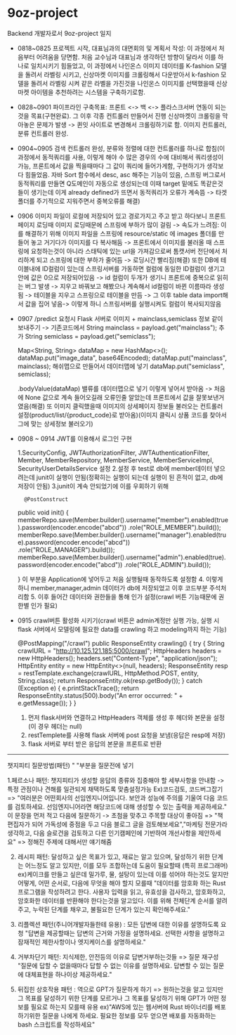 # 9oz-project
Backend 개발자로서 9oz-project 일지

+ 0818~0825 프로젝트 시작, 대표님과의 대면회의 및 계획서 작성: 이 과정에서 처음부터 어려움을 당면함. 처음 교수님과 대표님과 생각하던 방향이 달라서 이를 하나로 일치시키기 힘들었고, 이 과정에서 나인온스 이미지 데이터를 K-fashion 모델을 돌려서 라벨링 시키고, 신상마켓 이미지를 크롤링해서 다운받아서 k-fashion 모델을 돌려서 라벨링 시켜 같은 라벨을 가진것을 나인온스 이미지를 선택했을때 신상마켓 아이템을 추천하려는 시스템을 구축하기로함.

+ 0828~0901 파이프라인 구축목표: 프론트 <-> 백 <-> 플라스크서버 연동이 되는것을 목표(구현완료). 그 이후 각종 컨트롤러 만들어서 진행 신상마켓이 크롤링을 막아놓은 문제가 발생 -> 퀸잇 사이트로 변경해서 크롤링하기로 함. 이미지 컨트롤러, 분류 컨트롤러 완성.

+ 0904~0905 검색 컨트롤러 완성, 분류와 정렬에 대한 컨트롤러를 하나로 합침(이 과정에서 동적쿼리를 사용, 이렇게 해야 수 많은 경우의 수에 대비해서 쿼리생성이 가능, 프론트에서 값을 찍을때마다 그 값이 쿼리에 들어가게함, 구현하기가 생각보다 힘들었음. 자바 Sort 함수에서 desc, asc 해주는 기능이 있음, 스프링 버그로서 동적쿼리를 만들면 Q도메인이 자동으로 생성되는데 이때 target 밑에도 똑같은것들이 생기는데 이게 already defined가 뜨면서 동적쿼리가 오류가 계속뜸 -> 타겟폴더를 주기적으로 지워주면서 중복오류를 해결)

+ 0906 이미지 파일이 로컬에 저장되어 있고 경로가지고 주고 받고 하다보니 프론트 페이지 로딩때 이미지 로딩때문에 스프링에 부하가 많이 걸림 -> 속도가 느려짐: 이를 해결하기 위해 이미지 파일을 스프링에 resource/static 에 images 폴더를 만들어 놓고 거기다가 이미지를 다 복사해둠 -> 프론트에서 이미지를 불러올 때 스프링에 요청하는것이 아니라 스태틱에 있는 url을 가져감으로써 톰캣서버 전단에서 처리하게 되고 스프링에 대한 부하가 줄어듬 -> 로딩시간 빨리짐(해결)
또한 DB에 테이블내에 ID컬럼이 있는데 스프링서버를 가동하면 컬럼에 동일한 ID컬럼이 생기고 안에 값은 0으로 저장되어있음 -> id 컬럼이 두개가 생기니 프론트에 중복으로 읽히는 버그 발생 -> 지우고 바꿔보고 해봤으나 계속해서 id컬럼이 바뀐 이름따라 생성됨 -> 테이블을 지우고 스프링으로 테이블을 만듬 -> 그 이후 table data import해서 값을 집어 넣음-> 이렇게 하니 스프링서버를 실행시켜도 컬럼이 복사되지않음

+ 0907 /predict 요청시 Flask 서버로 이미지 + mainclass,semiclass 정보 같이 보내주기 -> 기존코드에서 
	String mainclass = payload.get("mainclass"); 추가
	String semiclass = payload.get("semiclass");

	Map<String, String> dataMap = new HashMap<>();
	dataMap.put("image_data", base64Encoded);
	dataMap.put("mainclass", mainclass); 해쉬맵으로 만들어서 데이터맵에 넣기
	dataMap.put("semiclass", semiclass);

	.bodyValue(dataMap) 밸류를 데이터맵으로 넣기
	이렇게 넣어서 받아옴 -> 처음에 None 값으로 계속 들어오길래 오류인줄 알았는데 프론트에서 값을 잘못보낸거였음(해결)
	또 이미지 클릭했을때 이미지의 상세페이지 정보들 불러오는 컨트롤러 설정(product/list/{product_code}로 받아옴)(이미지 클릭시 상품 코드를 찾아서 그에 맞는 상세정보 불러오기)

+ 0908 ~ 0914 JWT를 이용해서 로그인 구현
  
	1.SecurityConfig, JWTAuthorizationFilter, JWTAuthenticationFilter, Member, MemberRepository, MemberService, MemberServiceImpl, SecurityUserDetailsService 설정
  	2.설정 후 test로 db에 member데이터 넣으려는데 junit이 실행이 안됨(정확히는 실행이 되는데 실행이 된 흔적이 없고, db에 저장이 안됨)
  	3.junit이 계속 안되었기에 이를 우회하기 위해
  
  		@PostConstruct
	public void init() {
		memberRepo.save(Member.builder().username("member").enabled(true).password(encoder.encode("abcd"))
				.role("ROLE_MEMBER").build());
		memberRepo.save(Member.builder().username("manager").enabled(true).password(encoder.encode("abcd"))
				.role("ROLE_MANAGER").build());
		memberRepo.save(Member.builder().username("admin").enabled(true).password(encoder.encode("abcd"))
				.role("ROLE_ADMIN").build());
	
	}
	이 부분을 Application에 넣어두고 처음 실행될때 동작하도록 설정함
	4. 이렇게 하니 member,manager,admin 데이터가 db에 저장되었고 이후 코드부분 주석처리함
  	5. 이후 들어간 데이터와 권한들을 통해 인가 설정(crawl 버튼 기능때문에 권한별 인가 필요)

+ 0915 crawl버튼 활성화 시키기(crawl 버튼은 admin계정만 실행 가능, 실행 시 flask 서버에서 모델링에 필요한 data를 crawling 하고 modeling까지 하는 기능)
  
	@PostMapping("/crawl")
    public ResponseEntity<String> crawling() {
        try {
            String crawlURL = "http://10.125.121.185:5000/crawl";
            HttpHeaders headers = new HttpHeaders();
            headers.set("Content-Type", "application/json");
            HttpEntity<String> entity = new HttpEntity<>(null, headers);
            ResponseEntity<String> resp = restTemplate.exchange(crawlURL, HttpMethod.POST, entity, String.class);
            return ResponseEntity.ok(resp.getBody());
        } catch (Exception e) {
            e.printStackTrace();
            return ResponseEntity.status(500).body("An error occurred: " + e.getMessage());
        }
    }

  1. 먼저 flask서버와 연결하고 HttpHeaders 객체를 생성 후 헤더와 본문을 설정(이 경우 헤더는 null)
  2. restTemplete를 사용해 flask 서버에 post 요청을 보냄(응답은 resp에 저장)
  3. flask 서버로 부터 받은 응답의 본문을 프론트로 반환

------------------------------------
챗지피티 질문방법(패턴) " "부분을 질문전에 넣기


1.페르소나 패턴: 챗지피티가 생성할 응답의 종류와 집중해야 할 세부사항을 안내함 -> 특정 관점이나 견해를 일관되게 채택하도록 맞춤설정가능
Ex)코드검토, 코드버그잡기 => "여러분은 어떤회사의 선임엔지니어입니다. 보안과 성능에 주의를 기울여 다음 코드를 검토하세요. 선임엔지니어라면 해당코드에 대해 생성할 수 있는 출력을 제공하세요."
			이 문장을 먼저 적고 다음에 질문하기 -> 초첨을 맞추고 주목할 대상이 좋아짐
		=> "책 편집자가 되어 가독성에 중점을 두고 다음 블로그 글을 검토해보세요","마케팅 전문가라 생각하고, 다음 슬로건을 검토하고 다른 인기캠페인에 기반하여 개선사항을 제안하세요"
		=> 정해진 주제에 대해서만 얘기해줌

2. 레시피 패턴: 달성하고 싶은 목표가 있고, 재료는 알고 있으며, 달성하기 위한 단계는 어느정도 알고 있지만, 이를 모두 조합하는데 도움이 필요할때 (특히 프로그래머)
ex)케이크를 만들고 싶은데 밀가루, 물, 설탕이 있는데 이를 섞어야 하는것도 알지만 어떻게, 어떤 순서로, 다음에 무엇을 해야 할지 모를때
"데이터를 암호화 하는 Rust 프로그램을 작성하려고 한다. 사용자 입력을 읽고, 유효성을 검사하고, 암호화하고, 암호화한 데이터를 반환해야 한다는것을 알고있다. 
이를 위해 전체단계 순서를 알려주고, 누락된 단계를 채우고, 불필요한 단계가 있는지 확인해주세요."

3. 리플렉션 패턴(주니어개발자들한테 유용) : 모든 답변에 대한 이유를 설명하도록 요청
"답변을 제공할때는 답변의 근거와 가정을 설명하세요. 선택한 사항을 설명하고 잠재적인 제한사항이나 엣지케이스를 설명하세요."

4. 거부차단기 패턴: 지식제한, 안전등의 이유로 답변거부하는것들 => 질문 재구성
"질문에 답할 수 없을때마다 답할 수 없는 이유를 설명하세요. 답변할 수 있는 질문에 대체표현을 하나이상 제공하세요."

5. 뒤집힌 상호작용 패턴 : 역으로 GPT가 질문하게 하기 => 원하는것을 알고 있지만 그 목표를 달성하기 위한 단계를 모르거나 그 목표를 달성하기 위해 GPT가 어떤 정보를 필요로 하는지 모를때 유용
ex)"AWS에 있는 웹서버에 Rust 바이너리를 배포하기위한 질문을 나에게 하세요. 필요한 정보를 모두 얻으면 배포를 자동화하는 bash 스크립트를 작성하세요"
